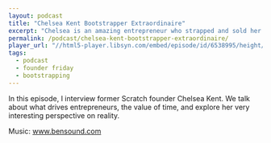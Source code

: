 ```yaml
---
layout: podcast
title: "Chelsea Kent Bootstrapper Extraordinaire"
excerpt: "Chelsea is an amazing entrepreneur who strapped and sold her last company."
permalink: /podcast/chelsea-kent-bootstrapper-extraordinaire/
player_url: "//html5-player.libsyn.com/embed/episode/id/6538995/height/90/theme/custom/autoplay/no/autonext/no/thumbnail/yes/preload/no/no_addthis/no/direction/backward/render-playlist/no/custom-color/87A93A/"
tags:
  - podcast
  - founder friday
  - bootstrapping
---
```

  
In this episode, I interview former Scratch founder Chelsea Kent. We talk about what drives entrepreneurs, the value of time, and explore her very interesting perspective on reality.

Music: www.bensound.com
